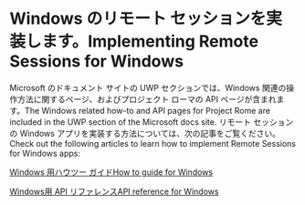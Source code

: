 # <a name="implementing-remote-sessions-for-windows"></a><span data-ttu-id="16fce-101">Windows のリモート セッションを実装します。</span><span class="sxs-lookup"><span data-stu-id="16fce-101">Implementing Remote Sessions for Windows</span></span>

<span data-ttu-id="16fce-102">Microsoft のドキュメント サイトの UWP セクションでは、Windows 関連の操作方法に関するページ、およびプロジェクト ローマの API ページが含まれます。</span><span class="sxs-lookup"><span data-stu-id="16fce-102">The Windows related how-to and API pages for Project Rome are included in the UWP section of the Microsoft docs site.</span></span> <span data-ttu-id="16fce-103">リモート セッションの Windows アプリを実装する方法については、次の記事をご覧ください。</span><span class="sxs-lookup"><span data-stu-id="16fce-103">Check out the following articles to learn how to implement Remote Sessions for Windows apps:</span></span>

[<span data-ttu-id="16fce-104">Windows 用ハウツー ガイド</span><span class="sxs-lookup"><span data-stu-id="16fce-104">How to guide for Windows</span></span>](https://docs.microsoft.com/windows/uwp/launch-resume/remote-sessions)

[<span data-ttu-id="16fce-105">Windows用 API リファレンス</span><span class="sxs-lookup"><span data-stu-id="16fce-105">API reference for Windows</span></span>](https://docs.microsoft.com/uwp/api/windows.system.remotesystems.remotesystemsession)